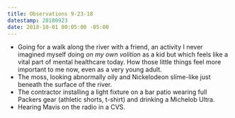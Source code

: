 ```yaml
---
title: Observations 9-23-18
datestamp: 20180923
date: 2018-10-01 00:05:00 -05:00
---
```


- Going for a walk along the river with a friend, an activity I never imagined myself doing *on my own volition* as a kid but which feels like a vital part of mental healthcare today. How those little things feel more important to me now, even as a very young adult.
- The moss, looking abnormally oily and Nickelodeon slime-like just beneath the surface of the river.
- The contractor installing a light fixture on a bar patio wearing full Packers gear (athletic shorts, t-shirt) and drinking a Michelob Ultra.
- Hearing Mavis on the radio in a CVS.
